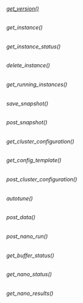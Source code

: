 ###### [get_version()](./Functions/get_version.md)

###### get_instance()

###### get_instance_status()

###### delete_instance()

###### get_running_instances()

###### save_snapshot()

###### post_snapshot()

###### get_cluster_configuration()

###### get_config_template()

###### post_cluster_configuration()

###### autotune()

###### post_data()

###### post_nano_run()

###### get_buffer_status()

###### get_nano_status()

###### get_nano_results()
